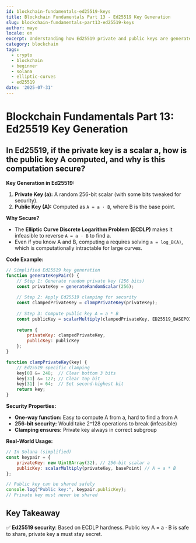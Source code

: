 ```yaml
---
id: blockchain-fundamentals-ed25519-keys
title: Blockchain Fundamentals Part 13 - Ed25519 Key Generation
slug: blockchain-fundamentals-part13-ed25519-keys
author: mayo
locale: en
excerpt: Understanding how Ed25519 private and public keys are generated and why it's secure
category: blockchain
tags:
  - crypto
  - blockchain
  - beginner
  - solana
  - elliptic-curves
  - ed25519
date: '2025-07-31'
---
```

# Blockchain Fundamentals Part 13: Ed25519 Key Generation

## In Ed25519, if the private key is a scalar a, how is the public key A computed, and why is this computation secure?

**Key Generation in Ed25519:**

1. **Private Key (a):** A random 256-bit scalar (with some bits tweaked for security).
2. **Public Key (A):** Computed as `A = a ⋅ B`, where B is the base point.

**Why Secure?**
* The **Elliptic Curve Discrete Logarithm Problem (ECDLP)** makes it infeasible to reverse `A = a ⋅ B` to find a.
* Even if you know A and B, computing a requires solving `a = log_B(A)`, which is computationally intractable for large curves.

**Code Example:**
```javascript
// Simplified Ed25519 key generation
function generateKeyPair() {
    // Step 1: Generate random private key (256 bits)
    const privateKey = generateRandomScalar(256);
    
    // Step 2: Apply Ed25519 clamping for security
    const clampedPrivateKey = clampPrivateKey(privateKey);
    
    // Step 3: Compute public key A = a * B
    const publicKey = scalarMultiply(clampedPrivateKey, ED25519_BASEPOINT);
    
    return {
        privateKey: clampedPrivateKey,
        publicKey: publicKey
    };
}

function clampPrivateKey(key) {
    // Ed25519 specific clamping
    key[0] &= 248;  // Clear bottom 3 bits
    key[31] &= 127; // Clear top bit  
    key[31] |= 64;  // Set second-highest bit
    return key;
}
```

**Security Properties:**
* **One-way function:** Easy to compute A from a, hard to find a from A
* **256-bit security:** Would take 2^128 operations to break (infeasible)
* **Clamping ensures:** Private key always in correct subgroup

**Real-World Usage:**
```javascript
// In Solana (simplified)
const keypair = {
    privateKey: new Uint8Array(32), // 256-bit scalar a
    publicKey: scalarMultiply(privateKey, basePoint) // A = a * B
};

// Public key can be shared safely
console.log("Public key:", keypair.publicKey);
// Private key must never be shared
```

## Key Takeaway
✅ **Ed25519 security**: Based on ECDLP hardness. Public key A = a ⋅ B is safe to share, private key a must stay secret.